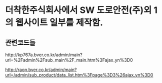 <h1>더착한주식회사에서 SW 도로안전(주)외 1 의 웹사이트 일부를 제작함.</h1>
<h2>관련코드들</h2>
http://kp767a.bver.co.kr/admin/main?url=%2Fadmin%2Fsub_main%2F_main.htm%3Fajax_yn%3D0

http://raon.bver.co.kr/admin/main?url=/admin/sub_product/data_list.htm%3Fpage%3D3%26ajax_yn%3D0
